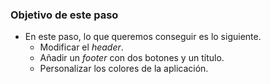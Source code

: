 ### Objetivo de este paso

- En este paso, lo que queremos conseguir es lo siguiente.
    - Modificar el *header*.
    - Añadir un *footer* con dos botones y un título.
    - Personalizar los colores de la aplicación.
